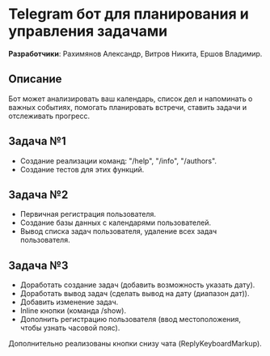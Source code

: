 # Telegram бот для планирования и управления задачами
**Разработчики**: Рахимянов Александр, Витров Никита, Ершов Владимир.

## Описание
Бот может анализировать ваш календарь, список дел и напоминать о важных событиях, помогать планировать встречи, ставить задачи и отслеживать прогресс. 

## Задача №1
- Создание реализации команд: "/help", "/info", "/authors".
- Создание тестов для этих функций.
## Задача №2
- Первичная регистрация пользователя.
- Создание базы данных с календарями пользователей.
- Вывод списка задач пользователя, удаление всех задач пользователя.
## Задача №3
- Доработать создание задач (добавить возможность указать дату).
- Доработать вывод задач (сделать вывод на дату (диапазон дат)).
- Добавить изменение задач.
- Inline кнопки (команда /show).
- Дополнить регистрацию пользователя (ввод местоположения, чтобы узнать часовой пояс).

Дополнительно реализованы кнопки снизу чата (ReplyKeyboardMarkup).